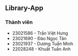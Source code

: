 ## Library-App

### Thành viên
* 23021586 - Trần Việt Hưng
* 23021690 - Đào Ngọc Tân
* 23021937 - Dương Tuấn Minh
* 22028248 - Khuất Tuấn Anh
